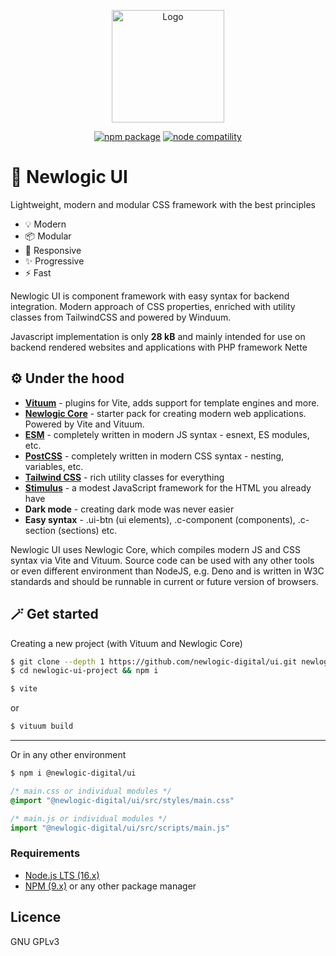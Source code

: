 <p align="center">
  <a href="https://ui.newlogic.cz/" target="_blank" rel="noopener noreferrer">
    <img width="180" src="https://ui.newlogic.cz/favicons/favicon.svg" alt="Logo">
  </a>
</p>
<p align="center">
  <a href="https://npmjs.com/package/@newlogic-digital/ui"><img src="https://img.shields.io/npm/v/@newlogic-digital/ui.svg" alt="npm package"></a>
  <a href="https://nodejs.org/en/about/releases/"><img src="https://img.shields.io/node/v/@newlogic-digital/ui.svg" alt="node compatility"></a>
</p>

# 🎨 Newlogic UI

Lightweight, modern and modular CSS framework with the best principles

- 💡 Modern
- 📦 Modular
- 📏 Responsive
- ✨️ Progressive
- ⚡️ Fast

Newlogic UI is component framework with easy syntax for backend integration. Modern approach of CSS properties, enriched with utility classes from TailwindCSS and powered by Winduum.

Javascript implementation is only **28 kB** and mainly intended for use on backend rendered websites and applications with PHP framework Nette

## ⚙️ Under the hood
* **[Vituum](https://vituum.dev/)** - plugins for Vite, adds support for template engines and more.
* **[Newlogic Core](https://github.com/newlogic-digital/core)** - starter pack for creating modern web applications. Powered by Vite and Vituum.
* **[ESM](https://developer.mozilla.org/en-US/docs/Web/JavaScript/Guide/Modules)** - completely written in modern JS syntax - esnext, ES modules, etc.
* **[PostCSS](https://postcss.org/)** - completely written in modern CSS syntax - nesting, variables, etc.
* **[Tailwind CSS](https://tailwindcss.com/)** - rich utility classes for everything
* **[Stimulus](https://stimulus.hotwire.dev/)** - a modest JavaScript framework for the HTML you already have
* **Dark mode** - creating dark mode was never easier
* **Easy syntax** - .ui-btn (ui elements), .c-component (components), .c-section (sections) etc.


Newlogic UI uses Newlogic Core, which compiles modern JS and CSS syntax via Vite and Vituum. Source code can be used with any other tools or even different environment than NodeJS, e.g. Deno and is written in W3C standards and should be runnable in current or future version of browsers.

## 🪄 Get started

Creating a new project (with Vituum and Newlogic Core)
```sh
$ git clone --depth 1 https://github.com/newlogic-digital/ui.git newlogic-ui-project
$ cd newlogic-ui-project && npm i
```
```sh
$ vite
```
or
```sh
$ vituum build
```
___
Or in any other environment
```sh
$ npm i @newlogic-digital/ui
```

```css
/* main.css or individual modules */
@import "@newlogic-digital/ui/src/styles/main.css"
```

```js
/* main.js or individual modules */
import "@newlogic-digital/ui/src/scripts/main.js"
```

### Requirements

- [Node.js LTS (16.x)](https://nodejs.org/en/download/)
- [NPM (9.x)](https://www.npmjs.com/package/npm) or any other package manager

## Licence
GNU GPLv3
